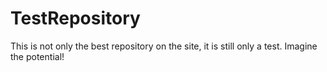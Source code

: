 # TestRepository

This is not only the best repository on the site, it is still only a test. Imagine the potential!
